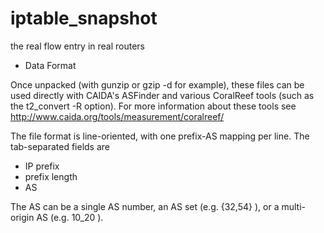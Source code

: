 # iptable_snapshot
the real flow entry in real routers
* Data Format

Once unpacked (with gunzip or gzip -d for example), these files can be used
directly with CAIDA's ASFinder and various CoralReef tools (such as the
t2_convert -R option).  For more information about these tools see
http://www.caida.org/tools/measurement/coralreef/

The file format is line-oriented, with one prefix-AS mapping per line.  The
tab-separated fields are

   * IP prefix
   * prefix length
   * AS

The AS can be a single AS number, an AS set (e.g. {32,54} ), or a multi-origin 
AS (e.g. 10_20 ).
